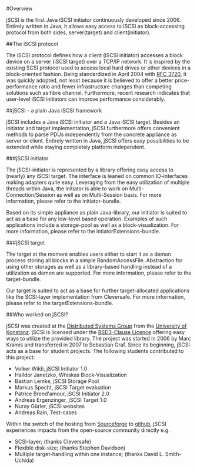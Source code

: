 #Overview

jSCSI is the first Java iSCSI initiator continuously developed since 2006. Entirely written in Java, it allows easy access to iSCSI as block-accessing protocol from both sides, server(target) and client(initiator).

##The iSCSI protocol

The iSCSI protocol defines how a client (iSCSI initiator) accesses a block device on a server (iSCSI target) over a TCP/IP network. It is inspired by the existing SCSI protocol used to access local hard drives or other devices in a block-oriented fashion. 
Being standardized in April 2004 with [RFC 3720](http://www.ietf.org/rfc/rfc3720.txt), it was quickly	adopted, not least because it is believed to offer a better price-performance ratio and fewer infrastructure changes than competing solutions such as fibre channel. 
Furthermore, recent research indicates that user-level iSCSI initiators can improve performance considerably.

##jSCSI - a plain Java iSCSI framework

jSCSI includes a Java iSCSI initiator and a Java iSCSI target. Besides an initiator and target implementation, jSCSI furthermore offers convenient methods to parse PDUs independently from the concrete appliance as server or client. Entirely written in Java, jSCSI offers easy possibilities to be extended while staying completely platform independent.

###jSCSI initiator

The jSCSI-initiator is represented by a library offering easy access to (nearly) any iSCSI target. The interface is leaned on common IO-interfaces making adapters quite easy. Leveraging from the easy utilization of multiple threads within Java, the initiator is able to work on Multi-Connection/Session as well as on Multi-Session basis. For more information, please refer to the initiator-bundle.

Based on its simple appliance as plain Java-library, our initiator is suited to act as a base for any low-level based operation. Examples of such applications include a storage-pool as well as a block-visualization. For more information, please refer to the intiatorExtensions-bundle.

###jSCSI target

The target at the moment enables users either to start it as a demon process storing all blocks in a simple RandomAccessFile. Abstraction for using other storages as well as a library-based handling instead of a utilization as demon are supported. For more information, please refer to the target-bundle.

Our target is suited to act as a base for further target-allocated applications like the SCSI-layer implementation from Cleversafe. For more information, please refer to the targetExtensions-bundle.

##Who worked on jSCSI?

jSCSI was created at the [Distributed Systems Group](http://www.disy.uni-konstanz.de/) from the [University of Konstanz](http://www.uni-konstanz.de/). jSCSI is licensed under the [BSD3-Clause Licence](http://www.opensource.org/licenses/BSD-3-Clause) offering easy ways to utilize the provided library. 
The project was started in 2006 by Marc Kramis and transferred in 2007 to Sebastian Graf. Since its beginning, jSCSI acts as a base for student projects. The following students contributed to this project:

* Volker Wildi, jSCSI Initiator 1.0
* Halldor Janetzko, Whiskas Block-Visualization
* Bastian Lemke, jSCSI Storage Pool
* Markus Specht, jSCSI Target evaluation
* Patrice Brend'amour, jSCSI Initiator 2.0
* Andreas Ergenzinger, jSCSI Target 1.0
* Nuray Gürler, jSCSI websites
* Andreas Rain, Test-cases

Within the switch of the hosting from [Sourceforge](http://sourceforge.net/projects/jscsi/) to [github](https://github.com/disy), jSCSI experiences impacts from the open-source community directly e.g.

* SCSI-layer; (thanks Cleversafe)
* Flexible disk-size; (thanks Stephen Davidson)
* Multiple target-handling within one instance; (thanks David L. Smith-Uchida) 
